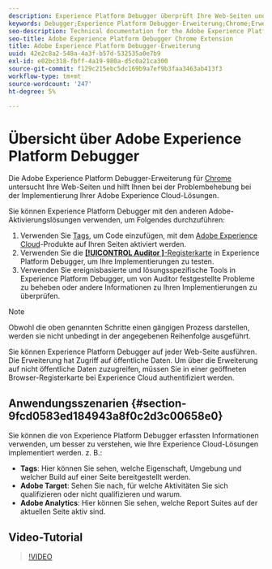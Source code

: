 ```yaml
---
description: Experience Platform Debugger überprüft Ihre Web-Seiten und hilft Ihnen bei der Problembehebung bei der Implementierung Ihrer Experience Cloud-Lösungen.
keywords: Debugger;Experience Platform Debugger-Erweiterung;Chrome;Erweiterung
seo-description: Technical documentation for the Adobe Experience Platform Debugger Chrome Extension - examine your web pages and understand problems with your Experience Cloud solution mplementations
seo-title: Adobe Experience Platform Debugger Chrome Extension
title: Adobe Experience Platform Debugger-Erweiterung
uuid: 42e2c8a2-548a-4a3f-b57d-532535a0e7b9
exl-id: e02bc318-fbff-4a19-980a-d5c0a21ca300
source-git-commit: f129c215ebc5dc169b9a7ef9b3faa3463ab413f3
workflow-type: tm+mt
source-wordcount: '247'
ht-degree: 5%

---
```


# Übersicht über Adobe Experience Platform Debugger

Die Adobe Experience Platform Debugger-Erweiterung für [Chrome](https://chrome.google.com/webstore/detail/adobe-experience-platform/bfnnokhpnncpkdmbokanobigaccjkpob) untersucht Ihre Web-Seiten und hilft Ihnen bei der Problembehebung bei der Implementierung Ihrer Adobe Experience Cloud-Lösungen.

Sie können Experience Platform Debugger mit den anderen Adobe-Aktivierungslösungen verwenden, um Folgendes durchzuführen:

1. Verwenden Sie [Tags](../tags/home.md), um Code einzufügen, mit dem [Adobe Experience Cloud](https://experienceleague.adobe.com/docs/core-services/interface/experience-cloud.html?lang=de)-Produkte auf Ihren Seiten aktiviert werden.
1. Verwenden Sie die [**[!UICONTROL Auditor ]**-Registerkarte](./auditor/overview.md) in Experience Platform Debugger, um Ihre Implementierungen zu testen.
1. Verwenden Sie ereignisbasierte und lösungsspezifische Tools in Experience Platform Debugger, um von Auditor festgestellte Probleme zu beheben oder andere Informationen zu Ihren Implementierungen zu überprüfen.

>[!NOTE]
>
>Obwohl die oben genannten Schritte einen gängigen Prozess darstellen, werden sie nicht unbedingt in der angegebenen Reihenfolge ausgeführt.

Sie können Experience Platform Debugger auf jeder Web-Seite ausführen. Die Erweiterung hat Zugriff auf öffentliche Daten. Um über die Erweiterung auf nicht öffentliche Daten zuzugreifen, müssen Sie in einer geöffneten Browser-Registerkarte bei Experience Cloud authentifiziert werden.

## Anwendungsszenarien {#section-9fcd0583ed184943a8f0c2d3c00658e0}

Sie können die von Experience Platform Debugger erfassten Informationen verwenden, um besser zu verstehen, wie Ihre Experience Cloud-Lösungen implementiert werden. z. B.:

* **Tags**: Hier können Sie sehen, welche Eigenschaft, Umgebung und welcher Build auf einer Seite bereitgestellt werden.
* **Adobe Target**: Sehen Sie nach, für welche Aktivitäten Sie sich qualifizieren oder nicht qualifizieren und warum.
* **Adobe Analytics**: Hier können Sie sehen, welche Report Suites auf der aktuellen Seite aktiv sind.

## Video-Tutorial

>[!VIDEO](https://video.tv.adobe.com/v/32156?quality=12&learn=on)
